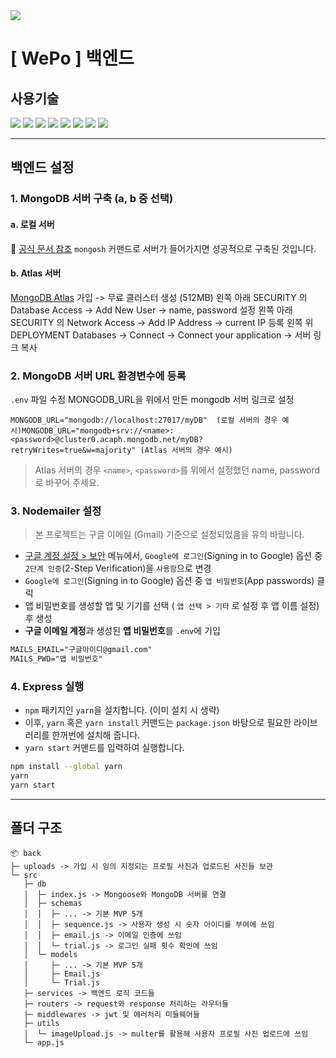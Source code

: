 <img src="https://imgcloud.s3.us-east-1.wasabisys.com/yez78HiM58.png"/>

# [ WePo ] 백엔드


## 사용기술
<div>
    <img src="https://img.shields.io/badge/node-339933?style=flat-square&logo=Node.js&logoColor=white"/>
    <img src="https://img.shields.io/badge/Javascript-F7DF1E?style=flat-square&logo=JavaScript&logoColor=white"/>
    <img src="https://img.shields.io/badge/MongoDB-47A248?style=flat-square&logo=MongoDB&logoColor=white"/>
    <img src="https://img.shields.io/badge/NodeMailer-339933?style=flat-square&logo=NodeMailer&logoColor=white"/>
    <img src="https://img.shields.io/badge/Multer-F46519?style=flat-square&logo=Multer&logoColor=white"/>
    <img src="https://img.shields.io/badge/Express-000000?style=flat-square&logo=Express&logoColor=white"/>
    <img src="https://img.shields.io/badge/JWT-000000?style=flat-square&logo=JWT&logoColor=white"/>
    <img src="https://img.shields.io/badge/Yarn-2C8EBB?style=flat-square&logo=Yarn&logoColor=white"/>
</div>

---

## 백엔드 설정

### 1. MongoDB 서버 구축 (a, b 중 선택)

#### a. 로컬 서버

📄 [공식 문서 참조](https://docs.mongodb.com/manual/tutorial/install-mongodb-on-ubuntu/)
`mongosh` 커맨드로 서버가 들어가지면 성공적으로 구축된 것입니다.

#### b. Atlas 서버

[MongoDB Atlas](https://www.mongodb.com/atlas) 가입 -> 무료 클러스터 생성 (512MB)
왼쪽 아래 SECURITY 의 Database Access -> Add New User -> name, password 설정
왼쪽 아래 SECURITY 의 Network Access -> Add IP Address -> current IP 등록
왼쪽 위 DEPLOYMENT Databases -> Connect -> Connect your application -> 서버 링크 복사

### 2. MongoDB 서버 URL 환경변수에 등록

`.env` 파일 수정
MONGODB_URL을 위에서 만든 mongodb 서버 링크로 설정

```
MONGODB_URL="mongodb://localhost:27017/myDB"  (로컬 서버의 경우 예시)MONGODB_URL="mongodb+srv://<name>:<password>@cluster0.acaph.mongodb.net/myDB?retryWrites=true&w=majority" (Atlas 서버의 경우 예시)
```

> Atlas 서버의 경우 `<name>`, `<password>`를 위에서 설정했던 name, password로 바꾸어 주세요.
> 

### 3. Nodemailer 설정

> 본 프로젝트는 구글 이메일 (Gmail) 기준으로 설정되었음을 유의 바랍니다.
> 
- [구글 계정 설정 > 보안](https://myaccount.google.com/security) 메뉴에서, `Google에 로그인`(Signing in to Google) 옵션 중 `2단계 인증`(2-Step Verification)을 `사용함`으로 변경
- `Google에 로그인`(Signing in to Google) 옵션 중 `앱 비밀번호`(App passwords) 클릭
- 앱 비밀번호를 생성할 앱 및 기기를 선택 ( `앱 선택 > 기타` 로 설정 후 앱 이름 설정) 후 생성
- **구글 이메일 계정**과 생성된 **앱 비밀번호**를 `.env`에 기입

```markdown
MAILS_EMAIL="구글아이디@gmail.com"
MAILS_PWD="앱 비밀번호"
```

### 4. Express 실행

- `npm` 패키지인 `yarn`을 설치합니다. (이미 설치 시 생략)
- 이후, `yarn` 혹은 `yarn install` 커맨드는  `package.json` 바탕으로 필요한 라이브러리를 한꺼번에 설치해 줍니다.
- `yarn start` 커맨드를 입력하여 실행합니다.

```bash
npm install --global yarn
yarn
yarn start
```

---

## 폴더 구조

```
📦 back
├─ uploads -> 가입 시 임의 지정되는 프로필 사진과 업로드된 사진들 보관
└─ src
   ├─ db 
   │  ├─ index.js -> Mongoose와 MongoDB 서버를 연결
   │  ├─ schemas
   │  │  ├─ ... -> 기본 MVP 5개
   │  │  ├─ sequence.js -> 사용자 생성 시 숫자 아이디를 부여에 쓰임
   │  │  ├─ email.js -> 이메일 인증에 쓰임
   │  │  └─ trial.js -> 로그인 실패 횟수 확인에 쓰임
   │  └─ models
   │     ├─ ... -> 기본 MVP 5개
   │     ├─ Email.js 
   │     └─ Trial.js
   ├─ services -> 백엔드 로직 코드들
   ├─ routers -> request와 response 처리하는 라우터들
   ├─ middlewares -> jwt 및 에러처리 미들웨어들
   ├─ utils
   │  └─ imageUpload.js -> multer를 활용해 사용자 프로필 사진 업로드에 쓰임
   └─ app.js
```